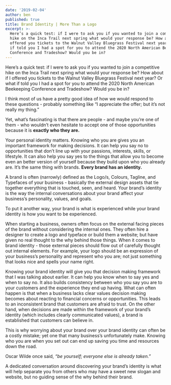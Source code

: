 ```yaml
---
date: '2019-02-04'
author: ben
published: true
title: Brand Identity | More Than a Logo
excerpt: >-
  Here’s a quick test: if I were to ask you if you wanted to join a competitive
  hike on the Inca Trail next spring what would your response be? How about if I
  offered you tickets to the Walnut Valley Bluegrass Festival next year? Or what
  if told you I had a spot for you to attend the 2020 North American Beekeeping
  Conference and Tradeshow? Would you be in?
---
```

Here’s a quick test: if I were to ask you if you wanted to join a competitive hike on the Inca Trail next spring what would your response be? How about if I offered you tickets to the Walnut Valley Bluegrass Festival next year? Or what if told you I had a spot for you to attend the 2020 North American Beekeeping Conference and Tradeshow? Would you be in?

I think most of us have a pretty good idea of how we would respond to these questions - probably something like “I appreciate the offer; but it’s not really my thing.”

Yet, what’s fascinating is that there are people - and maybe you’re one of them - who wouldn’t even hesitate to accept one of those opportunities because it is **exactly who they are.**

Your personal identity matters. Knowing who you are gives you an important framework for making decisions. It can help you say no to opportunities that don’t line up with your passions, interests, skills, or lifestyle. It can also help you say yes to the things that allow you to become even an better version of yourself because they build upon who you already are.
It’s the same thing with brands. **Every brand has an identity.**

A brand is often (narrowly) defined as the Logo/s, Colours, Tagline, and Typefaces of your business - basically the external design assets that tie together everything that is touched, seen, and heard. Your brand’s identity is the way the internal conversations about your brand affect your business’s personality, values, and goals.

To put it another way, your brand is what is experienced while your brand identity is how you want to be experienced.

When starting a business, owners often focus on the external facing pieces of the brand without considering the internal ones. They often hire a designer to create a logo and typeface or build them a website; but have given no real thought to the why behind those things. When it comes to brand identity - those external pieces should flow out of carefully thought out internal elements. For example, your logo should be an expression of your business’s personality and represent who you are; not just something that looks nice and spells your name right.

Knowing your brand identity will give you that decision making framework that I was talking about earlier. It can help you know when to say yes and when to say no. It also builds consistency between who you say you are to your customers and the experience they end up having. What can often happen is that when a business lacks clear values decision making becomes about reacting to financial concerns or opportunities. This leads to an inconsistent brand that customers are afraid to trust. On the other hand, when decisions are made within the framework of your brand’s identity (which includes clearly communicated values), a brand is established that customers can believe in.

This is why worrying about your brand over your brand identity can often be a costly mistake; yet one that many business’s unfortunately make. Knowing who you are when you set out can end up saving you time and resources down the road.

Oscar Wilde once said, _“be yourself; everyone else is already taken.”_

A dedicated conversation around discovering your brand’s identity is what will help separate you from others who may have a sweet new slogan and website, but no guiding sense of the why behind their brand.